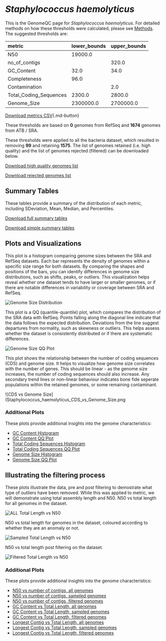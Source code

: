 # *Staphylococcus haemolyticus*

This is the GenomeQC page for *Staphylococcus haemolyticus*. For detailed methods on how these thresholds were calculated, please see [Methods](/methods).
The suggested thresholds are: 

| metric                 | lower_bounds   | upper_bounds   |
|:-----------------------|:---------------|:---------------|
| N50                    | 19000.0        |                |
| no_of_contigs          |                | 320.0          |
| GC_Content             | 32.0           | 34.0           |
| Completeness           | 96.0           |                |
| Contamination          |                | 2.0            |
| Total_Coding_Sequences | 2300.0         | 2800.0         |
| Genome_Size            | 2300000.0      | 2700000.0      |

[Download metrics CSV](/Staphylococcus/Staphylococcus_haemolyticus/Staphylococcus_haemolyticus_metrics.csv){.md-button}


These thresholds are based on **0** genomes from RefSeq and **1674** genomes from ATB / SRA.

These thresholds were applied to all the bacteria dataset, which resulted in removing **99** and retaining **1575**.
The list of genomes retained (i.e. high quality) and the list of genomes rejected (filtered) can be downloaded below. 

[Download high quality genomes list](/Staphylococcus/Staphylococcus_haemolyticus/Staphylococcus_haemolyticus_high_quality_genomes.csv.xz)


[Download rejected genomes list](/Staphylococcus/Staphylococcus_haemolyticus/Staphylococcus_haemolyticus_filtered_out_genomes.csv.xz)



## Summary Tables
These tables provide a summary of the distribution of each metric, including SDeviation, Mean, Median, and Percentiles.

[Download full summary tables](/Staphylococcus/Staphylococcus_haemolyticus/summary.csv)

[Download simple summary tables](/Staphylococcus/Staphylococcus_haemolyticus/selected_summary.csv)

## Plots and Visualizations

This plot is a histogram comparing genome sizes between the SRA and RefSeq datasets. Each bar represents the density of genomes within a specific size range for both datasets. By comparing the shapes and positions of the bars, you can identify differences in genome size distributions, such as shifts, peaks, or outliers. This visualization helps reveal whether one dataset tends to have larger or smaller genomes, or if there are notable differences in variability or coverage between SRA and RefSeq.

![Genome Size Distribution](Genome_Size_refseq_histogram_kde.png)

This plot is a QQ (quantile-quantile) plot, which compares the distribution of the SRA data with RefSeq. Points falling along the diagonal line indicate that the data follows the expected distribution. Deviations from the line suggest departures from normality, such as skewness or outliers. This helps assess whether the dataset is consistently distributed or if there are systematic differences.

![Genome Size QQ Plot](Genome_Size_refseq_qqplot.png)

This plot shows the relationship between the number of coding sequences (CDS) and genome size. It helps to visualize how genome size correlates with the number of genes. This should be linear - as the genome size increases, the number of coding sequences should also increase. Any secondary trend lines or non-linear behaviour indicates bone fide seperate populations within the retained genomes, or some remaining contaminant. 

![CDS vs Genome Size](Staphylococcus_haemolyticus_CDS_vs_Genome_Size.png

### Additional Plots

These plots provide additional insights into the genome characteristics:

- [GC Content Histogram](Staphylococcus_haemolyticus_GC_Content_refseq_histogram_kde.png)
- [GC Content QQ Plot](Staphylococcus_haemolyticus_GC_Content_refseq_qqplot.png)
- [Total Coding Sequences Histogram](Staphylococcus_haemolyticus_Total_Coding_Sequences_refseq_histogram_kde.png)
- [Total Coding Sequences QQ Plot](Staphylococcus_haemolyticus_Total_Coding_Sequences_refseq_qqplot.png)
- [Genome Size Histogram](Staphylococcus_haemolyticus_Genome_Size_refseq_histogram_kde.png)
- [Genome Size QQ Plot](Staphylococcus_haemolyticus_Genome_Size_refseq_qqplot.png)
## Illustrating the filtering process
These plots illustrate the data, pre and post filtering to demostrate what type of outliers have been removed. While this was applied to metric, we will demonstrate using total assembly length and N50.
N50 vs total length for all genomes in the dataset.

![ALL Total Length vs N50](Staphylococcus_haemolyticus_all_total_length_N50.png)

N50 vs total length for genomes in the dataset, coloured according to whether they are an anomaly or not.

![Sampled Total Length vs N50](Staphylococcus_haemolyticus_sample_total_length_N50.png)

N50 vs total length post filtering on the dataset.

![Filtered Total Length vs N50](Staphylococcus_haemolyticus_filt_total_length_N50.png)

### Additional Plots

These plots provide additional insights into the genome characteristics:

- [N50 vs number of contigs, all genomes](Staphylococcus_haemolyticus_all_N50_number.png)
- [N50 vs number of contigs, sampled genomes](Staphylococcus_haemolyticus_sample_N50_number.png)
- [N50 vs number of contigs, filtered genomes](Staphylococcus_haemolyticus_filt_N50_number.png)
- [GC Content vs Total Length, all genomes](Staphylococcus_haemolyticus_all_total_length_GC_Content.png)
- [GC Content vs Total Length, sampled genomes](Staphylococcus_haemolyticus_sample_total_length_GC_Content.png)
- [GC Content vs Total Length, filtered genomes](Staphylococcus_haemolyticus_filt_total_length_GC_Content.png)
- [Longest Contig vs Total Length, all genomes](Staphylococcus_haemolyticus_all_total_length_longest.png)
- [Longest Contig vs Total Length, sampled genomes](Staphylococcus_haemolyticus_sample_total_length_longest.png)
- [Longest Contig vs Total Length, filtered genomes](Staphylococcus_haemolyticus_filt_total_length_longest.png)
